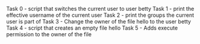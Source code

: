 Task 0 - script that switches the current user to user betty
Task 1 - print the effective username of the current user
Task 2 - print the groups the current user is part of
Task 3 - Change the owner of the file hello to the user betty
Task 4 - script that creates an empty file hello
Task 5 - Adds execute permission to the owner of the file

